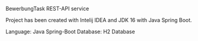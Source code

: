 
BewerbungTask REST-API service


Project has been created with Intelij IDEA and JDK 16 with Java Spring Boot.

Language:  Java Spring-Boot
Database:  H2 Database 


